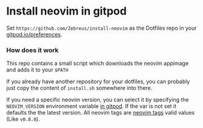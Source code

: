 # Install neovim in gitpod

Set `https://github.com/Zebreus/install-neovim` as the Dotfiles repo in your [gitpod.io/preferences](https://gitpod.io/preferences).


### How does it work

This repo contains a small script which downloads the neovim appimage and adds it to your `$PATH`

If you already have another repository for your dotfiles, you can probably just copy the content of `install.sh` somewhere into there.

If you need a specific neovim version, you can select it by specifying the `NEOVIM_VERSION` environment variable [in gitpod](https://gitpod.io/variables). If the var is not set it defaults the the latest version. All neovim tags are [neovim tags](https://github.com/neovim/neovim/tags) valid values (Like `v0.8.0`).
